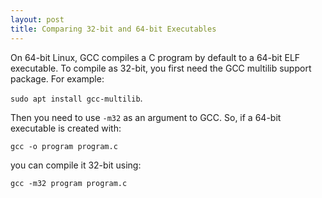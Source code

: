 ```yaml
---
layout: post
title: Comparing 32-bit and 64-bit Executables
---
```


On 64-bit Linux, GCC compiles a C program by default to a 64-bit ELF executable. To compile as 32-bit, you first need the GCC multilib support package. For example:

`sudo apt install gcc-multilib`.

Then you need to use `-m32` as an argument to GCC. So, if a 64-bit executable is created with:

`gcc -o program program.c`

you can compile it 32-bit using:

`gcc -m32 program program.c`
